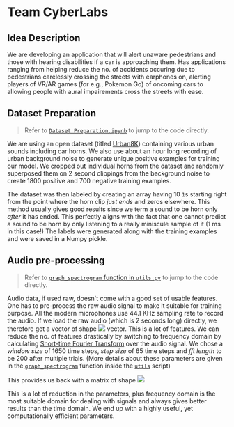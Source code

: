 # Team CyberLabs

## Idea Description
We are developing an application that will alert unaware pedestrians and those with
hearing disabilities if a car is approaching them. Has applications ranging from
helping reduce the no. of accidents occuring due to pedestrians carelessly crossing the streets
with earphones on, alerting players of VR/AR games (for e.g., Pokemon Go) of oncoming
cars to allowing people with aural impairements cross the streets with ease.

## Dataset Preparation
> Refer to [`Dataset Preparation.ipynb`](./Dataset%20Preparation.ipynb) to jump to the code directly.

We are using an open dataset (titled [Urban8K](https://urbansounddataset.weebly.com/urbansound8k.html)) containing various
urban sounds including car horns. We also use about an hour long recording of
urban background noise to generate unique positive examples for training our model.
We cropped out individual horns from the dataset and randomly superposed them
on 2 second clippings from the background noise to create 1800 positive and 700 negative
training examples.

The dataset was then labeled by creating an array having 10 `1`s starting right
from the point where the horn clip _just ends_ and zeros elsewhere.
This method usually gives good results since we term a sound to be horn only _after_
it has ended. This perfectly aligns with the fact that one cannot predict a sound to be horn by only listening to a really miniscule sample of it (1 ms in this case!)
The labels were generated along with the training examples and were saved in a Numpy pickle.

## Audio pre-processing
> Refer to [`graph_spectrogram` function in `utils.py`](./Dataset%20Preparation.ipynb) to jump to the code directly.

Audio data, if used raw, doesn't come with a good set of usable features. One has to
pre-process the raw audio signal to make it suitable for training purpose.
All the modern microphones use 44.1 KHz sampling rate to record the audio.
If we load the raw audio (which is 2 seconds long) directly, we therefore get a
vector of shape  <img src="https://latex.codecogs.com/gif.latex?[882000%20*%201]" /> vector. This is a lot of features.
We can reduce the no. of features drastically by switching to frequency domain
by calculating [Short-time Fourier Transform](https://en.wikipedia.org/wiki/Short-time_Fourier_transform) over the audio signal.
We chose a _window size_ of 1650 time steps, _step size_ of 65 time steps and _fft length_ to be 200 after multiple trials.
(More details about these parameters are given in the [`graph_spectrogram`](./utils.py#L7) function inside the [`utils`](./utils.py) script)

This provides us back with a matrix of shape <img src="https://latex.codecogs.com/gif.latex?[1332%20*%20101]" />

This is a lot of reduction in the parameters, plus frequency domain is the most suitable domain
for dealing with signals and always gives better results than the time domain. We end up with a highly useful, yet computationally efficient parameters.
